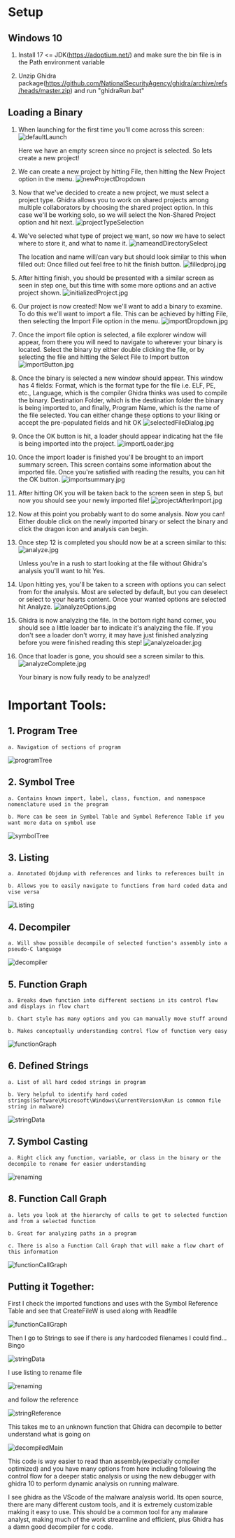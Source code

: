 # Setup

## Windows 10

1. Install 17 <= JDK(https://adoptium.net/) and make sure the bin file is in the Path environment variable

2. Unzip Ghidra package(https://github.com/NationalSecurityAgency/ghidra/archive/refs/heads/master.zip) and run "ghidraRun.bat"

## Loading a Binary

1. When launching for the first time you'll come across this screen:
   ![defaultLaunch](images/defaultLaunch.jpg)

    Here we have an empty screen since no project is selected. So lets create a new project!

2. We can create a new project by hitting File, then hitting the New Project option in the menu.
   ![newProjectDropdown](images/newProjectDropdown.jpg)

3. Now that we've decided to create a new project, we must select a project type. Ghidra allows you to work on shared projects among multiple collaborators by choosing     the shared project option. In this case we'll be working solo, so we will select the Non-Shared Project option and hit next.
   ![projectTypeSelection](images/projectTypeSelection.jpg)

4. We've selected what type of project we want, so now we have to select where to store it, and what to name it.
   ![nameandDirectorySelect](images/nameandDirectorySelect.jpg)

   The location and name will/can vary but should look similar to this when filled out:
   Once filled out feel free to hit the finish button.
   ![filledproj.jpg](images/filledproj.jpg)

5. After hitting finish, you should be presented with a similar screen as seen in step one, but this time with some more options and an active project shown.
   ![initializedProject.jpg](images/initializedProject.jpg)

6. Our project is now created! Now we'll want to add a binary to examine. To do this we'll want to import a file. This can be achieved by hitting File, then selecting      the Import File option in the menu.
   ![importDropdown.jpg](images/importDropdown.jpg)

7. Once the import file option is selected, a file explorer window will appear, from there you will need to navigate to wherever your binary is located. Select the        binary by either double clicking the file, or by selecting the file and hitting the Select File to Import button
   ![importButton.jpg](images/importButton.jpg)

8. Once the binary is selected a new window should appear. This window has 4 fields: Format, which is the format type for the file i.e. ELF, PE, etc., Language, which    is the compiler Ghidra thinks was used to compile the binary. Destination Folder, which is the destination folder the binary is being imported to, and finally,        Program Name, which is the name of the file selected. You can either change these options to your liking or accept the pre-populated fields and hit OK
   ![selectedFileDialog.jpg](images/selectedFileDialog.jpg)

9. Once the OK button is hit, a loader should appear indicating hat the file is being imported into the project.
   ![importLoader.jpg](images/importLoader.jpg)

10. Once the import loader is finished you'll be brought to an import summary screen. This screen contains some information about the imported file. Once you're        satisfied with reading the results, you can hit the OK button.
    ![importsummary.jpg](images/importsummary.jpg)

11. After hitting OK you will be taken back to the screen seen in step 5, but now you should see your newly imported file!
    ![projectAfterImport.jpg](images/projectAfterImport.jpg)

12. Now at this point you probably want to do some analysis. Now you can! Either double click on the newly imported binary or select the binary and click the dragon icon and analysis can begin.

13. Once step 12 is completed you should now be at a screen similar to this:
    ![analyze.jpg](images/analyze.jpg)

    Unless you're in a rush to start looking at the file without Ghidra's analysis you'll want to hit Yes.

14. Upon hitting yes, you'll be taken to a screen with options you can select from for the analysis. Most are selected by default, but you can deselect or select to       your hearts content. Once your wanted options are selected hit Analyze.
    ![analyzeOptions.jpg](images/analyzeOptions.jpg)

15. Ghidra is now analyzing the file. In the bottom right hand corner, you should see a little loader bar to indicate it's analyzing the file. If you don't see a           loader don't worry, it may have just finished analyzing before you were finished reading this step!
    ![analyzeloader.jpg](images/analyzeloader.jpg)

16. Once that loader is gone, you should see a screen similar to this.
    ![analyzeComplete.jpg](images/analyzeComplete.jpg)

    Your binary is now fully ready to be analyzed!


# Important Tools:

## 1. Program Tree

    a. Navigation of sections of program 

![programTree](images/programTree.png) 


## 2. Symbol Tree

    a. Contains known import, label, class, function, and namespace nomenclature used in the program

    b. More can be seen in Symbol Table and Symbol Reference Table if you want more data on symbol use


![symbolTree](images/symbolTree.png) 

## 3. Listing

    a. Annotated Objdump with references and links to references built in

    b. Allows you to easily navigate to functions from hard coded data and vise versa

![Listing](images/Listing.png) 


## 4. Decompiler

    a. Will show possible decompile of selected function's assembly into a pseudo-C language

![decompiler](images/decompiler.png) 

## 5. Function Graph

    a. Breaks down function into different sections in its control flow and displays in flow chart

    b. Chart style has many options and you can manually move stuff around

    b. Makes conceptually understanding control flow of function very easy

![functionGraph](images/functionGraph.png) 


## 6. Defined Strings

    a. List of all hard coded strings in program

    b. Very helpful to identify hard coded strings(Software\Microsoft\Windows\CurrentVersion\Run is common file string in malware)

![stringData](images/definedStrings.png) 


## 7. Symbol Casting

    a. Right click any function, variable, or class in the binary or the decompile to rename for easier understanding

![renaming](images/renaming.png) 


## 8. Function Call Graph

    a. lets you look at the hierarchy of calls to get to selected function and from a selected function

    b. Great for analyzing paths in a program

    c. There is also a Function Call Graph that will make a flow chart of this information 

![functionCallGraph](images/functionCallGraph.png) 


## Putting it Together:

First I check the imported functions and uses with the Symbol Reference Table and see that CreateFileW is used along with Readfile

![functionCallGraph](images/CreateFileReference.png) 


Then I go to Strings to see if there is any hardcoded filenames I could find... Bingo

![stringData](images/stringData.png) 

I use listing to rename file 

![renaming](images/renaming.png) 

and follow the reference

![stringReference](images/stringReference.png) 


This takes me to an unknown function that Ghidra can decompile to better understand what is going on

![decompiledMain](images/decompiledMain.png) 


This code is way easier to read than assembly(expecially compiler optimized) and you have many options from here including following the control flow for a deeper static analysis or using the new debugger with ghidra 10 to perform dynamic analysis on running malware.


I see ghidra as the VScode of the malware analysis world. Its open source, there are many different custom tools, and it is extremely customizable making it easy to use. This should be a common tool for any malware analyst, making much of the work streamline and efficient, plus Ghidra has a damn good decompiler for c code.
